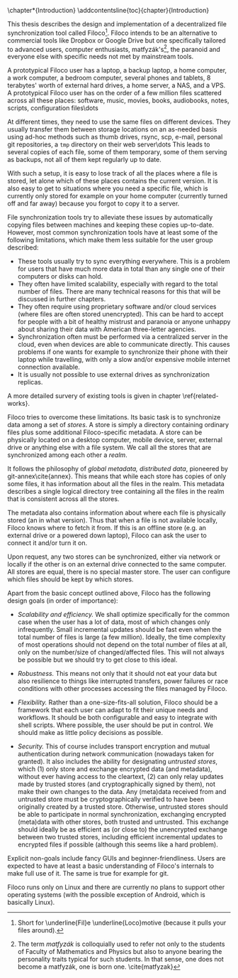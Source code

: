 \chapter*{Introduction}
\addcontentsline{toc}{chapter}{Introduction}

<!-- *Required knowledge:
   - Basic Unix knowlegde at Intro to Unix level
   - Intermediate knowledge of the Python and C programming languages
   - Basic OS principles at the Principles of Computers course level
     (e.g. know what a syscall is, have an idea about disk caching)
-->

This thesis describes the design and implementation of a decentralized
file synchronization tool called Filoco[^1]. Filoco intends to be
an alternative to commercial tools like Dropbox or Google Drive but
one specifically tailored to advanced users, computer enthusiasts,
matfyzák's[^2], the paranoid and everyone else with specific needs not met
by mainstream tools.

[^1]: Short for \underline{Fil}e \underline{Loco}motive (because it pulls your files around).
[^2]: The term *matfyzák* is colloquially used to refer not only to the students of Faculty of
      Mathematics and Physics but also to anyone bearing the personality traits typical
      for such students. In that sense, one does not become a matfyzák, one is born one.
      \cite{matfyzak}

A prototypical Filoco user has a laptop, a backup laptop, a home computer,
a work computer, a bedroom computer, several phones and tablets, 8 terabytes'
worth of external hard drives, a home server, a NAS, and a VPS. A prototypical Filoco
user has on the order of a few million files scattered across all these
places: software, music, movies, books, audiobooks, notes, scripts,
configuration files\dots

At different times, they need to use the same files on different devices.  They
usually transfer them between storage locations on an as-needed basis using
ad-hoc methods such as thumb drives, rsync, scp, e-mail, personal git
repositories, a `tmp` directory on their web server\dots This leads to several
copies of each file, some of them temporary, some of them serving as backups,
not all of them kept regularly up to date.

With such a setup, it is easy to lose track of all the places where a file is
stored, let alone which of these places contains the current version. It is
also easy to get to situations where you need a specific file, which is
currently only stored for example on your home computer (currently turned off
and far away) because you forgot to copy it to a server.

File synchronization tools try to alleviate these issues by automatically copying
files between machines and keeping these copies up-to-date. However, most common
synchronization tools have at least some of the following limitations, which make
them less suitable for the user group described:

  * These tools usually try to sync everything everywhere. This is a problem for
    users that have much more data in total than any single one of their computers
    or disks can hold.
  * They often have limited scalability, especially with regard to the total number
    of files. There are many technical reasons for this that will be discussed in
    further chapters.
  * They often require using proprietary software and/or cloud services (where
    files are often stored unencrypted). This can be hard to accept for people
    with a bit of healthy mistrust and paranoia or anyone unhappy about sharing their
    data with American three-letter agencies.
  * Synchronization often must be performed via a centralized server in the cloud,
    even when devices are able to communicate directly. This causes problems
    if one wants for example to synchronize their phone with their laptop while
    travelling, with only a slow and/or expensive mobile internet connection
    available.
  * It is usually not possible to use external drives as synchronization replicas.

A more detailed survery of existing tools is given in chapter \ref{related-works}.

Filoco tries to overcome these limitations. Its basic task is to synchronize data
among a set of *stores*. A store is simply a directory containing ordinary files
plus some additional Filoco-specific metadata. A store can be physically located
on a desktop computer, mobile device, server, external drive or anything else with
a file system. We call all the stores that are synchronized among each other
a *realm*.

It follows the philosophy of *global metadata, distributed data*, pioneered
by git-annex\cite{annex}. This means that while each store has copies of only
some files, it has information about all the files in the realm. This
metadata describes a single logical directory tree containing all the files
in the realm that is consistent across all the stores.

The metadata also contains information about where each file is physically
stored (an in what version). Thus that when a file
is not available locally, Filoco knows where to fetch it from. If this is an
offline store (e.g. an external drive or a powered down laptop), Filoco can
ask the user to connect it and/or turn it on.

Upon request, any two stores can be synchronized, either via network or locally
if the other is on an external drive connected to the same computer. All stores
are equal, there is no special master store. The user can configure which files
should be kept by which stores.

Apart from the basic concept outlined above, Filoco has the following design
goals (in order of importance):

  * *Scalability and efficiency.* We shall optimize specifically for the common
    case when the user has a lot of data, most of which changes only infrequently.
    Small incremental updates should be fast even when the total number of
    files is large (a few million). Ideally, the time complexity of most operations
    should not depend on the total number of files at all, only on the number/size
    of changed/affected files. This will not always be possible but we should try
    to get close to this ideal.


  * *Robustness.* This means not only that it should not eat your data but also
    resilience to things like interrupted transfers, power failures or race conditions
    with other processes accessing the files managed by Filoco.

  * *Flexibility.* Rather than a one-size-fits-all solution, Filoco should be
    a framework that each user can adapt to fit their unique needs and workflows.
    It should be both configurable and easy to integrate with shell scripts.
    Where possible, the user should be put in control. We should make as little
    policy decisions as possible.

  * *Security.* This of course includes transport encryption and mutual authentication
    during network communication (nowadays taken for granted). It also includes the
    ability for designating *untrusted stores*, which (1) only store and exchange
    encrypted data (and metadata), without ever having access to the cleartext, (2)
    can only relay updates made by trusted stores (and cryptographically signed
    by them), not make their own changes to the data. Any (meta)data received from
    and untrusted store must be cryptographically verified to have been originally
    created by a trusted store. Otherwise, untrusted stores should be able to participate
    in normal synchronization, exchanging encrypted (meta)data with other stores,
    both trusted and untrusted. This exchange should ideally be as efficient as
    (or close to) the unencrypted exchange between two trusted stores, including
    efficient incremental updates to encrypted files if possible (although this seems
    like a hard problem).

Explicit non-goals include fancy GUIs and beginner-friendliness. Users are expected
to have at least a basic understanding of Filoco's internals to make full use of it.
The same is true for example for git.

Filoco runs only on Linux and there are currently no plans to support other operating
systems (with the possible exception of Android, which is basically Linux).

